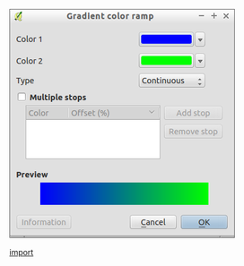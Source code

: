 ![](../images/QgsVectorGradientColorRampV2Dialog-standalone.png)

[import](../gui/qgis-sample-QgsVectorGradientColorRampV2Dialog.py)

